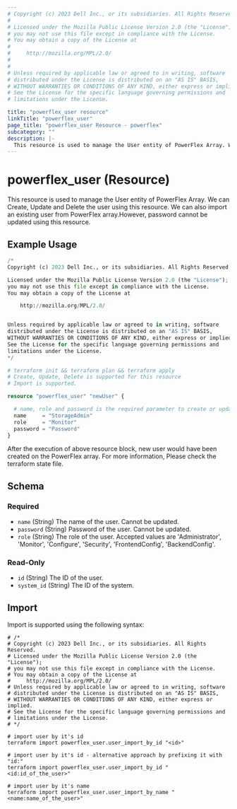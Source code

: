 ```yaml
---
# Copyright (c) 2023 Dell Inc., or its subsidiaries. All Rights Reserved.
# 
# Licensed under the Mozilla Public License Version 2.0 (the "License");
# you may not use this file except in compliance with the License.
# You may obtain a copy of the License at
# 
#     http://mozilla.org/MPL/2.0/
# 
# 
# Unless required by applicable law or agreed to in writing, software
# distributed under the License is distributed on an "AS IS" BASIS,
# WITHOUT WARRANTIES OR CONDITIONS OF ANY KIND, either express or implied.
# See the License for the specific language governing permissions and
# limitations under the License.

title: "powerflex_user resource"
linkTitle: "powerflex_user"
page_title: "powerflex_user Resource - powerflex"
subcategory: ""
description: |-
  This resource is used to manage the User entity of PowerFlex Array. We can Create, Update and Delete the user using this resource. We can also import an existing user from PowerFlex array.However, password cannot be updated using this resource.
---
```


# powerflex_user (Resource)

This resource is used to manage the User entity of PowerFlex Array. We can Create, Update and Delete the user using this resource. We can also import an existing user from PowerFlex array.However, password cannot be updated using this resource.

## Example Usage

```terraform
/*
Copyright (c) 2023 Dell Inc., or its subsidiaries. All Rights Reserved.

Licensed under the Mozilla Public License Version 2.0 (the "License");
you may not use this file except in compliance with the License.
You may obtain a copy of the License at

    http://mozilla.org/MPL/2.0/


Unless required by applicable law or agreed to in writing, software
distributed under the License is distributed on an "AS IS" BASIS,
WITHOUT WARRANTIES OR CONDITIONS OF ANY KIND, either express or implied.
See the License for the specific language governing permissions and
limitations under the License.
*/

# terraform init && terraform plan && terraform apply
# Create, Update, Delete is supported for this resource
# Import is supported.

resource "powerflex_user" "newUser" {

  # name, role and password is the required parameter to create or update. Only role can be updated.
  name     = "StorageAdmin"
  role     = "Monitor"
  password = "Password"
}
```

After the execution of above resource block, new user would have been created on the PowerFlex array. For more information, Please check the terraform state file.

<!-- schema generated by tfplugindocs -->
## Schema

### Required

- `name` (String) The name of the user. Cannot be updated.
- `password` (String) Password of the user. Cannot be updated.
- `role` (String) The role of the user. Accepted values are 'Administrator', 'Monitor', 'Configure', 'Security', 'FrontendConfig', 'BackendConfig'.

### Read-Only

- `id` (String) The ID of the user.
- `system_id` (String) The ID of the system.

## Import

Import is supported using the following syntax:

```shell
# /*
# Copyright (c) 2023 Dell Inc., or its subsidiaries. All Rights Reserved.
# Licensed under the Mozilla Public License Version 2.0 (the "License");
# you may not use this file except in compliance with the License.
# You may obtain a copy of the License at
#     http://mozilla.org/MPL/2.0/
# Unless required by applicable law or agreed to in writing, software
# distributed under the License is distributed on an "AS IS" BASIS,
# WITHOUT WARRANTIES OR CONDITIONS OF ANY KIND, either express or implied.
# See the License for the specific language governing permissions and
# limitations under the License.
# */

# import user by it's id
terraform import powerflex_user.user_import_by_id "<id>"

# import user by it's id - alternative approach by prefixing it with "id:"
terraform import powerflex_user.user_import_by_id "<id:id_of_the_user>"

# import user by it's name
terraform import powerflex_user.user_import_by_name "<name:name_of_the_user>"
```